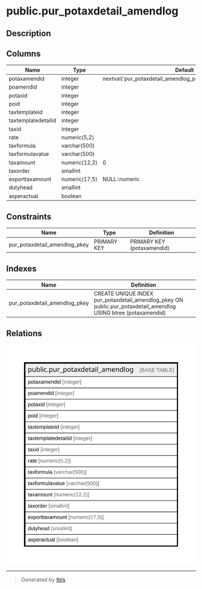 # public.pur_potaxdetail_amendlog

## Description

## Columns

| Name | Type | Default | Nullable | Children | Parents | Comment |
| ---- | ---- | ------- | -------- | -------- | ------- | ------- |
| potaxamendid | integer | nextval('pur_potaxdetail_amendlog_potaxamendid_seq'::regclass) | false |  |  |  |
| poamendid | integer |  | true |  |  |  |
| potaxid | integer |  | true |  |  |  |
| poid | integer |  | true |  |  |  |
| taxtemplateid | integer |  | true |  |  |  |
| taxtemplatedetailid | integer |  | true |  |  |  |
| taxid | integer |  | true |  |  |  |
| rate | numeric(5,2) |  | true |  |  |  |
| taxformula | varchar(500) |  | true |  |  |  |
| taxformulavalue | varchar(500) |  | true |  |  |  |
| taxamount | numeric(12,2) | 0 | true |  |  |  |
| taxorder | smallint |  | true |  |  |  |
| exporttaxamount | numeric(17,5) | NULL::numeric | true |  |  |  |
| dutyhead | smallint |  | true |  |  |  |
| asperactual | boolean |  | true |  |  |  |

## Constraints

| Name | Type | Definition |
| ---- | ---- | ---------- |
| pur_potaxdetail_amendlog_pkey | PRIMARY KEY | PRIMARY KEY (potaxamendid) |

## Indexes

| Name | Definition |
| ---- | ---------- |
| pur_potaxdetail_amendlog_pkey | CREATE UNIQUE INDEX pur_potaxdetail_amendlog_pkey ON public.pur_potaxdetail_amendlog USING btree (potaxamendid) |

## Relations

![er](public.pur_potaxdetail_amendlog.svg)

---

> Generated by [tbls](https://github.com/k1LoW/tbls)
